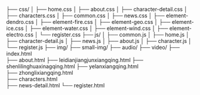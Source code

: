 ├── css/
│   ├── home.css
│   ├── about.css
│   ├── character-detail.css
│   ├── characters.css
│   ├── common.css
│   ├── news.css
│   ├── element-dendro.css
│   ├── element-fire.css
│   ├── element-geo.css
│   ├── element-ice.css
│   ├── element-water.css
│   ├── element-wind.css
│   ├── element-electro.css
│   └── register.css
├── js/
│   ├── common.js
│   ├── home.js
│   ├── character-detail.js
│   ├── news.js
│   ├── about.js
│   ├── character.js
│   └── register.js
├── img/
├── small-img/
├── audio/
├── video/
├── index.html   
├── about.html
├── leidianjiangjunxiangqing.html
├── shenlilinghuaxinagqing.html
├── yelanxiangqing.html     
├── zhonglixiangqing.html   
├── characters.html    
├── news-detail.html 
└── register.html     

